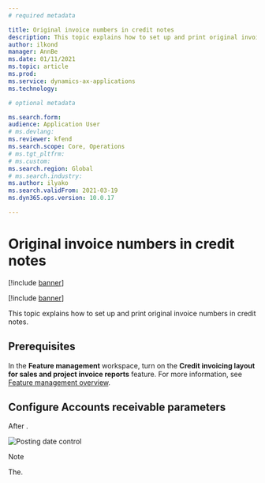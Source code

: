 ```yaml
---
# required metadata

title: Original invoice numbers in credit notes
description: This topic explains how to set up and print original invoice numbers in credit notes.
author: ilkond
manager: AnnBe
ms.date: 01/11/2021
ms.topic: article
ms.prod: 
ms.service: dynamics-ax-applications
ms.technology: 

# optional metadata

ms.search.form: 
audience: Application User
# ms.devlang: 
ms.reviewer: kfend
ms.search.scope: Core, Operations
# ms.tgt_pltfrm: 
# ms.custom: 
ms.search.region: Global
# ms.search.industry: 
ms.author: ilyako
ms.search.validFrom: 2021-03-19
ms.dyn365.ops.version: 10.0.17

---
```


# Original invoice numbers in credit notes

[!include [banner](../includes/banner.md)]

[!include [banner](../includes/preview-banner.md)]

This topic explains how to set up and print original invoice numbers in credit notes.

## Prerequisites

In the **Feature management** workspace, turn on the **Credit invoicing layout for sales and project invoice reports** feature. For more information, see [Feature management overview](../../fin-and-ops/get-started/feature-management/feature-management-overview.md).

## Configure Accounts receivable parameters

After .

![Posting date control](media/emea-ita-post-date-control.jpg)

> [!NOTE]
> The.


